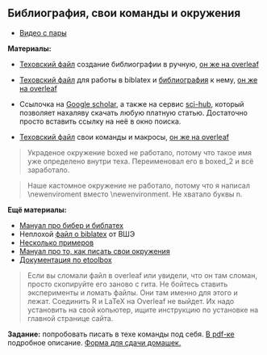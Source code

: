 ## Библиография, свои команды и окружения

* [Видео с пары](https://www.youtube.com/watch?v=r0GBbJDwU74)

__Материалы:__

* [Texовский файл](https://github.com/FUlyankin/LaTeX/blob/master/Logi_2020/sem04/Bibliograthy/bibliograthy_handmade.tex) создание библиографии в ручную, [он же на overleaf](https://www.overleaf.com/8694314149pfpmxbkdkhcx)
* [Texовский файл](https://github.com/FUlyankin/LaTeX/blob/master/Logi_2020/sem04/Bibliograthy/biblatex/main.tex) для работы в biblatex и [библиография](https://github.com/FUlyankin/LaTeX/blob/master/Logi_2020/sem04/Bibliograthy/biblatex/mybiber.bib) к нему, [он же на overleaf](https://www.overleaf.com/9965921311ycgsccvndfnt)
* Ссылочка на [Google scholar](https://scholar.google.ru/), а также на сервис [sci-hub](http://www.sci-hub.tw/), который позволяет нахаляву скачать любую платную статью. Достаточно просто вставить ссылку на неё в окно поиска.

* [Texовский файл](https://github.com/FUlyankin/LaTeX/blob/master/Logi_2020/sem04/makros.tex) свои команды и макросы, [он же на overleaf](https://www.overleaf.com/3149566335stshptqfhxhv)

> Украденое окружение boxed не работало, потому что такое имя уже определено внутри теха. Переименовал его в boxed_2 и всё заработало.

> Наше кастомное окружение не работало, потому что я написал \newenviroment вместо \newenvironment. Не хватало буквы n.


__Ещё материалы:__

* [Мануал про бибер и библатех](https://en.wikibooks.org/wiki/LaTeX/Bibliographies_with_biblatex_and_biber)
* Неплохой [файл о biblatex](https://github.com/FUlyankin/LaTeX/blob/master/Logi_2020/sem04/Bibliograthy/HSE.pdf) от ВШЭ
* [Несколько примеров](https://ru.sharelatex.com/learn/Biblatex_bibliography_styles)
* [Мануал про то, как писать свои окружения](https://ru.overleaf.com/learn/latex/Environments)
* [Документация по etoolbox](http://ctan.altspu.ru/macros/latex/contrib/etoolbox/etoolbox.pdf)


> Если вы сломали файл в overleaf или увидели, что он там сломан, просто скопируйте его заново с гита. Не бойтесь ставить эксперименты и ломать файлы. Они там именно для этого и лежат. Соединить R и LaTeX на Overleaf не выйдет. Их надо установить на свой копьютер, ищите инструкцию по установке на главной странице сайта.

__Задание:__  попробовать писать в техе команды под себя. [В pdf-ке](https://github.com/FUlyankin/LaTeX/blob/master/Logi_2020/sem04/task_4_yourself.pdf) подробное описание. [Форма для сдачи домашек.](https://docs.google.com/forms/d/e/1FAIpQLSe11kxKVfv07iCL1E9yNX7ll9swKImiVwRr1H70lslGzInRSg/viewform)
